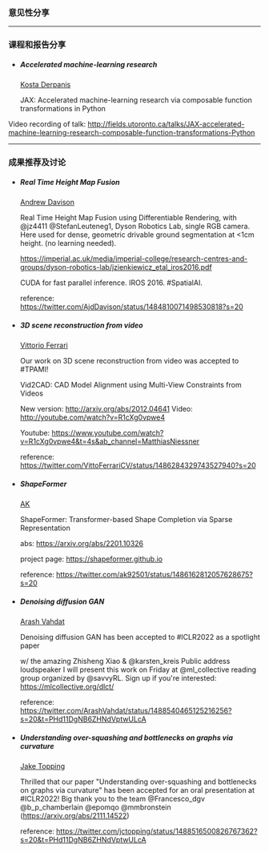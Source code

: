 ### 意见性分享

***

### 课程和报告分享

- ##### Accelerated machine-learning research
  
  [Kosta Derpanis](https://twitter.com/CSProfKGD)
  
  JAX: Accelerated machine-learning research via composable function transformations in Python

Video recording of talk: http://fields.utoronto.ca/talks/JAX-accelerated-machine-learning-research-composable-function-transformations-Python

***

### 成果推荐及讨论

- ##### Real Time Height Map Fusion

  [Andrew Davison](https://twitter.com/AjdDavison)
  
  Real Time Height Map Fusion using Differentiable Rendering, with @jz4411 @StefanLeuteneg1, Dyson Robotics Lab, single RGB camera. Here used for dense, geometric drivable ground segmentation at <1cm height. (no learning needed).
  
  https://imperial.ac.uk/media/imperial-college/research-centres-and-groups/dyson-robotics-lab/jzienkiewicz_etal_iros2016.pdf
  
  CUDA for fast parallel inference. IROS 2016. #SpatialAI.
  
  reference: https://twitter.com/AjdDavison/status/1484810071498530818?s=20
  
- ##### 3D scene reconstruction from video

  [Vittorio Ferrari](https://twitter.com/VittoFerrariCV)
  
  Our work on 3D scene reconstruction from video was accepted to #TPAMI!
  
  Vid2CAD: CAD Model Alignment using Multi-View Constraints from Videos

  New version: http://arxiv.org/abs/2012.04641 Video: http://youtube.com/watch?v=R1cXg0vpwe4
  
  Youtube: https://www.youtube.com/watch?v=R1cXg0vpwe4&t=4s&ab_channel=MatthiasNiessner
  
  reference: https://twitter.com/VittoFerrariCV/status/1486284329743527940?s=20

- ##### ShapeFormer

  [AK](https://twitter.com/ak92501)
  
  ShapeFormer: Transformer-based Shape Completion via Sparse Representation

  abs: https://arxiv.org/abs/2201.10326

  project page: https://shapeformer.github.io
  
  reference: https://twitter.com/ak92501/status/1486162812057628675?s=20

- ##### Denoising diffusion GAN

  [Arash Vahdat](https://twitter.com/ArashVahdat)
  
  Denoising diffusion GAN has been accepted to #ICLR2022 as a spotlight paper
  
  w/ the amazing Zhisheng Xiao & @karsten_kreis Public address loudspeaker I will present this work on Friday at @ml_collective reading group organized by @savvyRL. Sign up if you're interested: https://mlcollective.org/dlct/
  
  reference: https://twitter.com/ArashVahdat/status/1488540465125216256?s=20&t=PHd11DgNB6ZHNdVptwULcA

- ##### Understanding over-squashing and bottlenecks on graphs via curvature

  [Jake Topping](https://twitter.com/jctopping)
  
  Thrilled that our paper "Understanding over-squashing and bottlenecks on graphs via curvature" has been accepted for an oral presentation at #ICLR2022! Big thank you to the team @Francesco_dgv @b_p_chamberlain @epomqo @mmbronstein (https://arxiv.org/abs/2111.14522)
  
  reference: https://twitter.com/jctopping/status/1488516500826767362?s=20&t=PHd11DgNB6ZHNdVptwULcA


